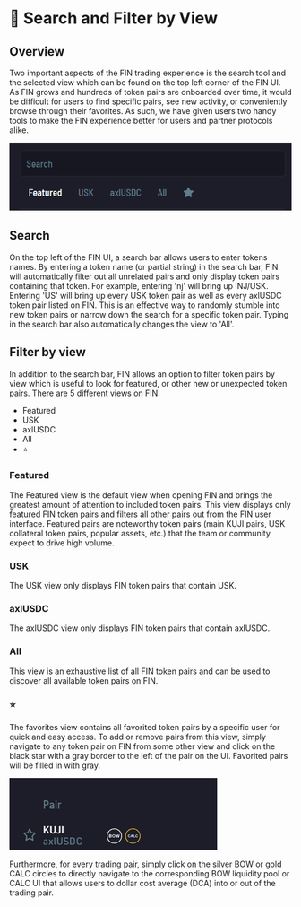 # 🔭 Search and Filter by View

## Overview

Two important aspects of the FIN trading experience is the search tool and the selected view which can be found on the top left corner of the FIN UI. As FIN grows and hundreds of token pairs are onboarded over time, it would be difficult for users to find specific pairs, see new activity, or conveniently browse through their favorites. As such, we have given users two handy tools to make the FIN experience better for users and partner protocols alike.

&#x20;                                               ![](<../../../.gitbook/assets/image (18).png>)

## Search

On the top left of the FIN UI, a search bar allows users to enter tokens names. By entering a token name (or partial string) in the search bar, FIN will automatically filter out all unrelated pairs and only display token pairs containing that token. For example, entering 'nj' will bring up INJ/USK. Entering 'US' will bring up every USK token pair as well as every axlUSDC token pair listed on FIN. This is an effective way to randomly stumble into new token pairs or narrow down the search for a specific token pair. Typing in the search bar also automatically changes the view to 'All'.

## Filter by view&#x20;

In addition to the search bar, FIN allows an option to filter token pairs by view which is useful to look for featured, or other new or unexpected token pairs. There are 5 different views on FIN:

* Featured
* USK
* axlUSDC
* All
* :star:

### Featured

The Featured view is the default view when opening FIN and brings the greatest amount of attention to included token pairs. This view displays only featured FIN token pairs and filters all other pairs out from the FIN user interface. Featured pairs are noteworthy token pairs (main KUJI pairs, USK collateral token pairs, popular assets, etc.) that the team or community expect to drive high volume.

### USK

The USK view only displays FIN token pairs that contain USK.

### axlUSDC

The axlUSDC view only displays FIN token pairs that contain axlUSDC.

### All

This view is an exhaustive list of all FIN token pairs and can be used to discover all available token pairs on FIN.&#x20;

### :star:

The favorites view contains all favorited token pairs by a specific user for quick and easy access. To add or remove pairs from this view, simply navigate to any token pair on FIN from some other view and click on the black star with a gray border to the left of the pair on the UI. Favorited pairs will be filled in with gray. &#x20;

&#x20;                                               ![](<../../../.gitbook/assets/image (20).png>)

Furthermore, for every trading pair, simply click on the silver BOW or gold CALC circles to directly navigate to the corresponding BOW liquidity pool or CALC UI that allows users to dollar cost average (DCA) into or out of the trading pair. &#x20;
